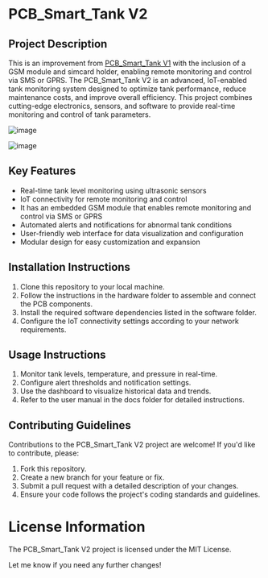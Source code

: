 # PCB_Smart_Tank V2
## Project Description
This is an improvement from [PCB_Smart_Tank V1](https://github.com/STANLEY-NJINDO/PCB_Smart_Tank-V1) with the inclusion of a GSM module and simcard holder, enabling remote monitoring and control via SMS or GPRS.
The PCB_Smart_Tank V2 is an advanced, IoT-enabled tank monitoring system designed to optimize tank performance, reduce maintenance costs, and improve overall efficiency. This project combines cutting-edge electronics, sensors, and software to provide real-time monitoring and control of tank parameters. 

![image](https://github.com/user-attachments/assets/ef688ab4-2a5e-41c6-8765-f3bcec1177ea)


![image](https://github.com/user-attachments/assets/96e921ae-869c-4d44-94de-204fd3901b2e)



## Key Features

* Real-time tank level monitoring using ultrasonic sensors
* IoT connectivity for remote monitoring and control
* It has an embedded GSM module that enables remote monitoring and control via SMS or GPRS
* Automated alerts and notifications for abnormal tank conditions
* User-friendly web interface for data visualization and configuration
* Modular design for easy customization and expansion
## Installation Instructions

1. Clone this repository to your local machine.
2. Follow the instructions in the hardware folder to assemble and connect the PCB components.
3. Install the required software dependencies listed in the software folder.
4. Configure the IoT connectivity settings according to your network requirements.

## Usage Instructions

1. Monitor tank levels, temperature, and pressure in real-time.
2. Configure alert thresholds and notification settings.
3. Use the dashboard to visualize historical data and trends.
4. Refer to the user manual in the docs folder for detailed instructions.

## Contributing Guidelines
Contributions to the PCB_Smart_Tank V2 project are welcome! If you'd like to contribute, please:
1. Fork this repository.
2. Create a new branch for your feature or fix.
3. Submit a pull request with a detailed description of your changes.
4. Ensure your code follows the project's coding standards and guidelines.

# License Information
The PCB_Smart_Tank V2 project is licensed under the MIT License.

Let me know if you need any further changes!

